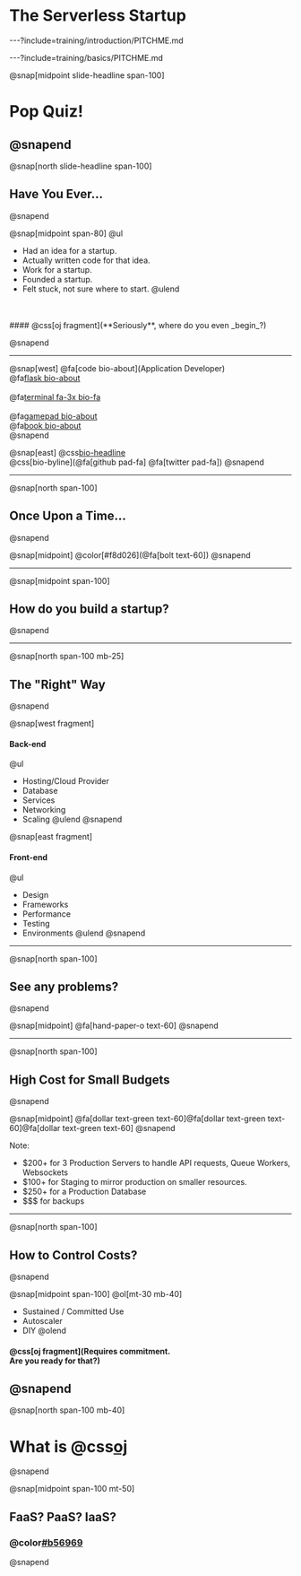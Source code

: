 # The Serverless Startup

---?include=training/introduction/PITCHME.md

---?include=training/basics/PITCHME.md

@snap[midpoint slide-headline span-100]
# Pop Quiz!
@snapend
---

@snap[north slide-headline span-100]
## Have You Ever...
@snapend

@snap[midpoint span-80]
@ul
- Had an idea for a startup.
- Actually written code for that idea.
- Work for a startup.
- Founded a startup.
- Felt stuck, not sure where to start.
@ulend

<br/>
<br/>
#### @css[oj fragment](**Seriously**, where do you even _begin_?)

@snapend

---

@snap[west]
@fa[code bio-about](Application Developer)<br>
@fa[flask bio-about](Founder)
<br><br>
@fa[terminal fa-3x bio-fa](dev)
<br><br>
@fa[gamepad bio-about](Gamer)<br>
@fa[book bio-about](Reader)<br>
@snapend

@snap[east]
@css[bio-headline](Jonathan<br>Wondrusch)
<br>
@css[bio-byline](@fa[github pad-fa] @fa[twitter pad-fa])
@snapend

---

@snap[north span-100]
## Once Upon a Time...
@snapend

@snap[midpoint]
@color[#f8d026](@fa[bolt text-60])
@snapend

---

@snap[midpoint span-100]
## How do you build a startup?
@snapend

---

@snap[north span-100 mb-25]
## The "Right" Way
@snapend

@snap[west fragment]
#### Back-end
@ul
- Hosting/Cloud Provider
- Database
- Services
- Networking
- Scaling
@ulend
@snapend

@snap[east fragment]
#### Front-end
@ul
- Design
- Frameworks
- Performance
- Testing
- Environments
@ulend
@snapend

---
@snap[north span-100]
## See any problems?
@snapend

@snap[midpoint]
@fa[hand-paper-o text-60]
@snapend

---
@snap[north span-100]
## High Cost for Small Budgets
@snapend

@snap[midpoint]
@fa[dollar text-green text-60]@fa[dollar text-green text-60]@fa[dollar text-green text-60]
@snapend

Note:
- $200+ for 3 Production Servers to handle API requests, Queue Workers, Websockets
- $100+ for Staging to mirror production on smaller resources.
- $250+ for a Production Database
- $$$ for backups
---
@snap[north span-100]
## How to Control Costs?
@snapend

@snap[midpoint span-100]
@ol[mt-30 mb-40]
- Sustained / Committed Use
- Autoscaler
- DIY
@olend

#### @css[oj fragment](Requires commitment.<br> Are you ready for that?)
@snapend
---

@snap[north span-100 mb-40]
# What is @css[oj](Serverless?)
@snapend

@snap[midpoint span-100 mt-50]
## FaaS? PaaS? IaaS?
### @color[#b56969](Huh?!)
@snapend
